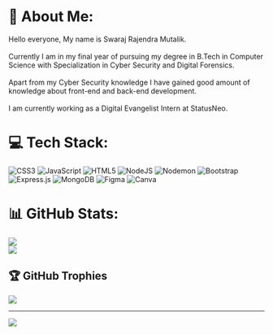 # 💫 About Me:

Hello everyone, My name is Swaraj Rajendra Mutalik.<br><br>Currently I am in my final year of pursuing my degree in B.Tech in Computer Science with Specialization in Cyber Security and Digital Forensics.<br><br>Apart from my Cyber Security knowledge I have gained good amount of knowledge about front-end and back-end development.<br><br>I am currently working as a Digital Evangelist Intern at StatusNeo. 

# 💻 Tech Stack:
![CSS3](https://img.shields.io/badge/css3-%231572B6.svg?style=for-the-badge&logo=css3&logoColor=white) ![JavaScript](https://img.shields.io/badge/javascript-%23323330.svg?style=for-the-badge&logo=javascript&logoColor=%23F7DF1E) ![HTML5](https://img.shields.io/badge/html5-%23E34F26.svg?style=for-the-badge&logo=html5&logoColor=white) ![NodeJS](https://img.shields.io/badge/node.js-6DA55F?style=for-the-badge&logo=node.js&logoColor=white) ![Nodemon](https://img.shields.io/badge/NODEMON-%23323330.svg?style=for-the-badge&logo=nodemon&logoColor=%BBDEAD) ![Bootstrap](https://img.shields.io/badge/bootstrap-%238511FA.svg?style=for-the-badge&logo=bootstrap&logoColor=white) ![Express.js](https://img.shields.io/badge/express.js-%23404d59.svg?style=for-the-badge&logo=express&logoColor=%2361DAFB) ![MongoDB](https://img.shields.io/badge/MongoDB-%234ea94b.svg?style=for-the-badge&logo=mongodb&logoColor=white) ![Figma](https://img.shields.io/badge/figma-%23F24E1E.svg?style=for-the-badge&logo=figma&logoColor=white) ![Canva](https://img.shields.io/badge/Canva-%2300C4CC.svg?style=for-the-badge&logo=Canva&logoColor=white)
# 📊 GitHub Stats:
![](https://github-readme-streak-stats.herokuapp.com/?user=swarajmutalik&theme=dark&hide_border=false)<br/>
![](https://github-readme-stats.vercel.app/api/top-langs/?username=swarajmutalik&theme=dark&hide_border=false&include_all_commits=true&count_private=false&layout=compact)

## 🏆 GitHub Trophies
![](https://github-profile-trophy.vercel.app/?username=swarajmutalik&theme=radical&no-frame=false&no-bg=false&margin-w=4)

---
[![](https://visitcount.itsvg.in/api?id=swarajmutalik&icon=0&color=0)](https://visitcount.itsvg.in)

<!-- Proudly created with GPRM ( https://gprm.itsvg.in ) -->
